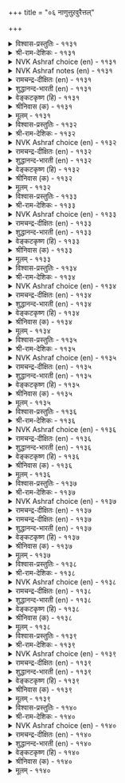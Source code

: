 +++
title = "०६ नाणुत्तुऱवुरैत्तल्"

+++


<details><summary>विश्वास-प्रस्तुतिः - ११३१</summary>

कामम् उऴन्दु वरुन्दिनार्क्कु एमम्  
मडलल्लदु इल्लै वलि।       ११३१
</details>

<details><summary>श्री-राम-देशिकः - ११३१</summary>

अनुभूय प्रियं पश्चात् वियुज्य बहुखिद्यत्ः ।  
प्रियस्य तालतुरगारोहणान्नास्ति रक्षकम् ॥ ११३१॥
</details>

<details><summary>NVK Ashraf choice (en) - ११३१</summary>

११३१
Those that enjoyed love and now mourn in affliction
Have nothing but the madal for strength.
(G.U. Pope), (P.S. Sundaram)
</details>

<details><summary>NVK Ashraf notes (en) - ११३१</summary>

११३१, ११३२, ११३३, ११३५, ११३६, ११३७. madal [मडल्]: In the Tamil literary convention, a disappointed lover mounts a hobby horse made of dried palmyra leaves and has it dragged along the streets while he proclaims his intention to die if his lady-love continues to disappoint him. 
</details>

<details><summary>रामचन्द्र-दीक्षितः (en) - ११३१</summary>

1131 kāmam uḻantu varuntiṉārkku ēmam  
maṭalallatu illai vali.

1131\. Men anguished by unrequited love find no stronger solace than mounting the madal.  
</details>

<details><summary>शुद्धानन्द-भारती (en) - ११३१</summary>

1\. காமம் உழந்து வருந்தினார்க்கு ஏமம்  
மடலல்லது இல்லை வலி.  
Pangs of passion find no recourse  
Except riding *'palmyra horse'.        1131  
</details>

<details><summary>वेङ्कटकृष्ण (हि) - ११३१</summary>

1131
जो चखने पर प्रेम रस, सहें वेदना हाय ।  
‘मडल’-सुरक्षा के बिना, उन्हें न सबल सहाय ॥
</details>

<details><summary>श्रीनिवास (क) - ११३१</summary>

1131. इनियळल्लि काम सुखवन्नु अनुभविसलारदॆ सङ्कटपट्टवरिगॆ रक्षणॆयाद ताळॆगुदुरॆयेरुवदल्लदॆ ननगॆ बेरॆ आश्रयविल्ल.

</details>

<details><summary>मूलम् - ११३१</summary>

कामम् उऴन्दु वरुन्दिनार्क्कु एमम्  
मडलल्लदु इल्लै वलि।       ११३१
</details>

<details><summary>विश्वास-प्रस्तुतिः - ११३२</summary>

नोना उडम्बुम् उयिरुम् मडलेऱुम्  
नाणिनै नीक्कि निऱुत्तु।       ११३२
</details>

<details><summary>श्री-राम-देशिकः - ११३२</summary>

वियोगदुःखं सोढुं यौ प्राणदेहौ न शक्नुतः ।  
तौ लज्जां च परित्यज्य तुरगारे हणोद्यतौ ॥ ११३२॥
</details>

<details><summary>NVK Ashraf choice (en) - ११३२</summary>

११३२
Away with shame! Soul and body can bear no more,
And will mount the madal.
(P.S. Sundaram)
</details>

<details><summary>रामचन्द्र-दीक्षितः (en) - ११३२</summary>

1132 nōṉā uṭampum uyirum maṭalēṟum  
nāṇiṉai nīkki niṟuttu.

1132\. My body and soul, unequal to the pangs of love, seek to mount the madal; bashfulness and reserve are swept away.  
</details>

<details><summary>शुद्धानन्द-भारती (en) - ११३२</summary>

2\. நோனா உடம்பும் உயிரும் மடலேறும்  
நாணினை நீக்கி நிறுத்து.  
Pining body and mind lose shame  
And take to riding of the palm.        1132  
</details>

<details><summary>वेङ्कटकृष्ण (हि) - ११३२</summary>

1132
आत्मा और शरीर भी, सह न सके जो आग ।  
चढ़े ‘मडल’ पर धैर्य से, करके लज्जा त्याग ॥
</details>

<details><summary>श्रीनिवास (क) - ११३२</summary>

1132. (नल्लॆय विरह तापद ) नोवन्नु ताळलारदॆ नन्न ऒडलू प्राणवू नाचिकॆयन्नु तोरॆदु ताळॆगुदुरॆयन्नु एरुवुदु.

</details>

<details><summary>मूलम् - ११३२</summary>

नोना उडम्बुम् उयिरुम् मडलेऱुम्  
नाणिनै नीक्कि निऱुत्तु।       ११३२
</details>

<details><summary>विश्वास-प्रस्तुतिः - ११३३</summary>

नाणॊडु नल्लाण्मै पण्डुडैयेन् इण्ड्रुडैयेन्  
कामुट्रार् एऱुम् मडल्।       ११३३
</details>

<details><summary>श्री-राम-देशिकः - ११३३</summary>

पुस्त्वलज्जे पुरा पूर्णे मस्यास्तां अद्य ते विना ।  
करोमि तालतुरगारोहणं कामुको यथा ॥ ११३३॥
</details>

<details><summary>NVK Ashraf choice (en) - ११३३</summary>

११३३
Modesty and manliness once I owned,
But now only the madal ridden by the lustful. *
(W.H. Drew and J. Lazarus)
</details>

<details><summary>रामचन्द्र-दीक्षितः (en) - ११३३</summary>

1133 nāṇoṭu nallāṇmai paṇṭuṭaiyēṉ iṉṟuṭaiyēṉ  
kāmuṟṟār ēṟum maṭal.

1133\. Reserve and dignified manliness once I had; but today I possess the madal which the helpless love-sick resort to.  
</details>

<details><summary>शुद्धानन्द-भारती (en) - ११३३</summary>

3\. நாணொடு நல்லாண்மை பண்டுடையேன் இன்றுடையேன்  
காமுற்றோர் ஏறும் மடல்.  
Once I was modest and manly  
My love has now Madal only.        1133  
</details>

<details><summary>वेङ्कटकृष्ण (हि) - ११३३</summary>

1133
पहले मेरे पास थीं, सुधीरता और लाज ।  
कामी जन जिसपर चढ़ें, वही ‘मडल’ है आज ॥
</details>

<details><summary>श्रीनिवास (क) - ११३३</summary>

1133. हिन्दॆ नानु लज्जॆयिन्द कूडिद पुरुषत्ववन्नु आश्रयिसिद्दु (प्रणयिनिय विरहदिन्द सङ्कटपडुत्तिरुव) इन्दु कामातिशय हॊन्दववरु एरुव ताळॆगुदुरॆयन्नु आश्रयिसिद्देनॆ.

</details>

<details><summary>मूलम् - ११३३</summary>

नाणॊडु नल्लाण्मै पण्डुडैयेन् इण्ड्रुडैयेन्  
कामुट्रार् एऱुम् मडल्।       ११३३
</details>

<details><summary>विश्वास-प्रस्तुतिः - ११३४</summary>

कामक् कडुम्बुनल् उय्क्कुम् नाणॊडु  
नल्लाण्मै ऎन्नुम् पुणै।       ११३४
</details>

<details><summary>श्री-राम-देशिकः - ११३४</summary>

कामनामातिवेगोऽयं प्रवाहो मयि संस्थितौ ।  
लज्जापुस्त्वाभिधौ पोतौ वेगेन नयति क्षणात् ॥ ११३४॥
</details>

<details><summary>NVK Ashraf choice (en) - ११३४</summary>

११३४
Alas, the raft of modesty and manliness is swept away
By the rushing tide of lust!
(W.H. Drew and J. Lazarus), (G.U. Pope)
</details>

<details><summary>रामचन्द्र-दीक्षितः (en) - ११३४</summary>

1134 kāmak kaṭumpuṉal uykkumē nāṇoṭu  
nallāṇmai eṉṉum puṉai.

1134\. The giant force of the floods of love has carried away the raft of my manliness.  
</details>

<details><summary>शुद्धानन्द-भारती (en) - ११३४</summary>

4\. காமக் கடும்புனல் உய்க்குமே நாணொடு  
நல்லாண்மை என்னும் புணை.  
Rushing flood of love sweeps away  
The raft of shame and firmness, aye!        1134  
</details>

<details><summary>वेङ्कटकृष्ण (हि) - ११३४</summary>

1134
मेरी थी लज्जा तथा, सुधीरता की नाव ।  
उसे बहा कर ले गया, भीषण काम-बहाव ॥
</details>

<details><summary>श्रीनिवास (क) - ११३४</summary>

1134. लज्जॆयिन्द कूडिद नन्न पुरुषत्ववॆम्ब नावॆयन्नु कामवॆन्नुव कडु प्रवाहवु सॆळॆदुकॊण्डु होगुत्तिदॆ.

</details>

<details><summary>मूलम् - ११३४</summary>

कामक् कडुम्बुनल् उय्क्कुम् नाणॊडु  
नल्लाण्मै ऎन्नुम् पुणै।       ११३४
</details>

<details><summary>विश्वास-प्रस्तुतिः - ११३५</summary>

तॊडलैक् कुऱुन्दॊडि तन्दाळ् मडलॊडु  
मालै उऴक्कुम् तुयर्।       ११३५
</details>

<details><summary>श्री-राम-देशिकः - ११३५</summary>

सायङ्कालोद्भवं दुःखं कृत्रिमाश्चाधिरोहणम् ।  
द्वयमेतददान्मह्यं मालाकुलकरा प्रिया ॥ ११३५॥
</details>

<details><summary>NVK Ashraf choice (en) - ११३५</summary>

११३५
The maiden with her armlets of garland
Gave me the madal and the pangs of eventide. *
(M.S. Poornalingam Pillai), ( Shuddhananda Bharatiar)
</details>

<details><summary>रामचन्द्र-दीक्षितः (en) - ११३५</summary>

1135 toṭalaik kuṟuntoṭi tantāḷ maṭaloṭu  
mālai uḻakkum tuyar.

1135\. The lady of little bracelets strung like garlands has taught me the love-sick pangs of evening and the madal horse. Never before have I known  
them.  
</details>

<details><summary>शुद्धानन्द-भारती (en) - ११३५</summary>

5\. தொடலைக் குறுந்தொடி தந்தாள் மடலொடு  
மாலை உழக்கும் துயர்.  
Palm-ride and pangs of eventide  
Are gifts of wreath-like bracelet maid.        1135  
</details>

<details><summary>वेङ्कटकृष्ण (हि) - ११३५</summary>

1135
माला सम चूड़ी सजे, जिस बाला के हाथ ।  
उसने संध्या-विरह-दुख, दिया ‘मडल’ के साथ ॥
</details>

<details><summary>श्रीनिवास (क) - ११३५</summary>

1135. मालॆयन्तॆ वरसॆयागि किरु बळॆगळन्नु तॊट्ट ई चॆलुवॆ ननगॆ ताळॆगुदुरॆयॊन्दिगॆ सन्ध्या समयदल्लि दुःखिसुव परिस्थितियन्नु तन्दॊड्डिदळु.

</details>

<details><summary>मूलम् - ११३५</summary>

तॊडलैक् कुऱुन्दॊडि तन्दाळ् मडलॊडु  
मालै उऴक्कुम् तुयर्।       ११३५
</details>

<details><summary>विश्वास-प्रस्तुतिः - ११३६</summary>

मडलूर्दल् यामत्तुम् उळ्ळुवेन् मण्ड्र  
पडल्ऒल्ला पेदैक्कॆन् कण्।       ११३६
</details>

<details><summary>श्री-राम-देशिकः - ११३६</summary>

प्रियावियोगान्नो निद्रां लभेते मम चक्षुवी ।  
तेनार्घरात्रिकालेऽपि कृत्रिमाश्चं स्मराम्यहम् ॥ ११३६॥
</details>

<details><summary>NVK Ashraf choice (en) - ११३६</summary>

११३६
Even at midnight I think of riding the madal,
Unable to close my eyes because of her. *
(P.S. Sundaram), (N.V.K. Ashraf)
</details>

<details><summary>रामचन्द्र-दीक्षितः (en) - ११३६</summary>

1136 maṭalūrtal yāmattum uḷḷuvēṉ maṉṟa  
paṭalollā pētaikkueṉ kaṇ.

1136\. Thinking of this maid, my eyelids never close in slumber; even in dead of night my thoughts run, on the suicidal madal.  
</details>

<details><summary>शुद्धानन्द-भारती (en) - ११३६</summary>

6\. மடலூர்தல் யாமத்தும் உள்ளுவேன் மன்ற  
படல்ஒல்லா பேதைக்கென் கண்.  
Madal I ride at midnight for  
My eyes sleep not seeing this fair.        1136  
</details>

<details><summary>वेङ्कटकृष्ण (हि) - ११३६</summary>

1136
कटती मुग्धा की वजह, आँखों में ही रात ।  
अर्द्ध-रात्रि में भी ‘मडल’, आता ही है याद ॥
</details>

<details><summary>श्रीनिवास (क) - ११३६</summary>

1136. ई ऎळॆवॆण्णिगागि बळलि नन्न कण्णुगळु मुच्चुवुदिल्ल. अदरिन्द नडु रात्रियल्लू ताळॆगुदुरॆयन्नु एरुवुदन्नु नॆनॆयुत्तिरुत्तेनॆ.

</details>

<details><summary>मूलम् - ११३६</summary>

मडलूर्दल् यामत्तुम् उळ्ळुवेन् मण्ड्र  
पडल्ऒल्ला पेदैक्कॆन् कण्।       ११३६
</details>

<details><summary>विश्वास-प्रस्तुतिः - ११३७</summary>

कडलन्न कामम् उऴन्दुम् मडलेऱाप्  
पॆण्णिन् पॆरुन्दक्क तिल्।       ११३७
</details>

<details><summary>श्री-राम-देशिकः - ११३७</summary>

पयोधिसमकामाधिमनुभूयापि चाङ्गनाः ।  
तालाश्चान्नाधिरोहन्ति स्त्रीजन्मातो विशिष्यते ॥ ११३७॥
</details>

<details><summary>NVK Ashraf choice (en) - ११३७</summary>

११३७
Nothing grandeur than women! Their love may rage like sea,
Yet don’t mount the madal!
(N.V.K. Ashraf)
</details>

<details><summary>रामचन्द्र-दीक्षितः (en) - ११३७</summary>

1137 kaṭalaṉṉa kāmam uḻantum maṭalēṟāp  
peṇṇiṉ peruntakkatu il.

1137\. Woman tossed about in a sea of the anguish of love think not of mounting the madal — there is nothing greater than this.  
</details>

<details><summary>रामचन्द्र-दीक्षितः (en) - ११३७</summary>

1137 kaṭalaṉṉa kāmam uḻantum maṭalēṟāp  
peṇṇiṉ peruntakkatu il.

1137\. Woman tossed about in a sea of the anguish of love think not of mounting the madal — there is nothing greater than this.  
</details>

<details><summary>शुद्धानन्द-भारती (en) - ११३७</summary>

7\. கடலன்ன காமம் உழந்தும் மடலேறாப்  
பெண்ணின் பெருந்தக்கது இல்.  
Her sea-like lust seeks not Madal!  
Serene is woman's self control.        1137  
</details>

<details><summary>वेङ्कटकृष्ण (हि) - ११३७</summary>

1137
काम-वेदना जलधि में, रहती मग्न यथेष्ट ।  
फिर भी ‘मडल’ न जो चढे, उस स्त्री से नहिं श्रेष्ठ ॥
</details>

<details><summary>श्रीनिवास (क) - ११३७</summary>

1137. कडलिनन्तॆ काम वेदनॆयन्नु अनुभविसियू ताळॆगुदुरॆयन्नु एरदिरुव हॆण्णिन जन्मक्किन्तलू मिगिलादुदु (ई लोकदल्लि) बेरॆ इल्ल.

</details>

<details><summary>मूलम् - ११३७</summary>

कडलन्न कामम् उऴन्दुम् मडलेऱाप्  
पॆण्णिन् पॆरुन्दक्क तिल्।       ११३७
</details>

<details><summary>विश्वास-प्रस्तुतिः - ११३८</summary>

निऱैयरियर् मन्अळियर् ऎन्नादु कामम्  
मऱैयिऱन्दु मण्ड्रु पडुम्।       ११३८
</details>

<details><summary>श्री-राम-देशिकः - ११३८</summary>

''शोच्येयं, धैर्यहीनेय'' मित्येतदविचार्य च ।  
स्त्रीणं कामो विनिष्क्रम्य'' विथीपर्गन्तमाययौ ॥ ११३८॥
</details>

<details><summary>NVK Ashraf choice (en) - ११३८</summary>

११३८
Pitiless love with no regard for modesty,
Betrays itself to reveal the secrets public. *
(S. Maharajan), (P.S. Sundaram)
</details>

<details><summary>रामचन्द्र-दीक्षितः (en) - ११३८</summary>

1138 niṟaiyariyar maṉaḷiyar eṉṉātu kāmam  
maṟaiiṟantu maṉṟu paṭum.

1138\. Oh my beloved I Wanton is my love which has no sympathy for my modesty or my helplessness; How it compels me to unpack my hidden secret and drag it out to the open!  
</details>

<details><summary>शुद्धानन्द-भारती (en) - ११३८</summary>

8\. நிறையரியர் மன்அளியர் என்னாது காமம்  
மறையிறந்து மன்று படும்.  
Lust betrays itself in haste  
Though women are highly soft and chaste.        1138  
</details>

<details><summary>वेङ्कटकृष्ण (हि) - ११३८</summary>

1138
संयम से रहती तथा, दया-पात्र अति वाम ।  
यह न सोच कर छिप न रह, प्रकट हुआ है काम ॥
</details>

<details><summary>श्रीनिवास (क) - ११३८</summary>

1138. हॆङ्गसरु स्त्री सहजवाद लज्जॆताम्बि हॆण्तनवन्नु कापाडिकॊळ्ळुववरु, तुम्ब करुणॆगॆ पात्ररु ऎन्दु नॆनॆयदॆ कामवु तन्नन्नु मरॆ माचदॆ, बहिरङ्गवागि तोर्पडिसिकॊळ्ळुवुदु.

</details>

<details><summary>मूलम् - ११३८</summary>

निऱैयरियर् मन्अळियर् ऎन्नादु कामम्  
मऱैयिऱन्दु मण्ड्रु पडुम्।       ११३८
</details>

<details><summary>विश्वास-प्रस्तुतिः - ११३९</summary>

अऱिगिलार् ऎल्लारुम् ऎण्ड्रेऎन् कामम्  
मऱुगिन् मऱुगुम् मरुण्डु।       ११३९
</details>

<details><summary>श्री-राम-देशिकः - ११३९</summary>

''एतावता जनाः सर्वे जानन्त्मन्तर्हितं न माम्'' ।  
इतीव मम कामोऽयं वीथ्यां भ्रमति मोहितः ॥ ११३९॥
</details>

<details><summary>NVK Ashraf choice (en) - ११३९</summary>

११३९
Perplexed is my passion that it roves in public
With complaints of being unnoticed. *
(J. Narayanaswamy), (N.V.K. Ashraf)
</details>

<details><summary>रामचन्द्र-दीक्षितः (en) - ११३९</summary>

1139 aṟikilār ellārum eṉṟēeṉ kāmam  
maṟukiṉ maṟukum maruṇṭu.

1139\. ‘Nobody knows my secret’ I said to myself; but my angry love rages in the market-place to my utter disgrace.  
</details>

<details><summary>शुद्धानन्द-भारती (en) - ११३९</summary>

9\. அறிகிலார் எல்லாரும் என்றேஎன் காமம்  
மறுகின் மறுகும் மருண்டு.  
My perplexed love roves public street  
Believing that none knows its secret.        1139  
</details>

<details><summary>वेङ्कटकृष्ण (हि) - ११३९</summary>

1139
मेरा काम यही समझ, सबको वह नहिं ज्ञात ।  
नगर-वीथि में घूमता, है मस्ती के साथ ॥
</details>

<details><summary>श्रीनिवास (क) - ११३९</summary>

1139. तानु अडगिद्दरॆ ऎल्लरू तन्नन्नु तिळियलाररु ऎन्दुकॊण्डे नन्न कामवु ऊरिन बीदियल्लि भ्रमिसि अलॆदाडुत्तिदॆ.

</details>

<details><summary>मूलम् - ११३९</summary>

अऱिगिलार् ऎल्लारुम् ऎण्ड्रेऎन् कामम्  
मऱुगिन् मऱुगुम् मरुण्डु।       ११३९
</details>

<details><summary>विश्वास-प्रस्तुतिः - ११४०</summary>

याम्गण्णिन् काण नगुब अऱिविल्लार्  
याम्बट्ट ताम्बडा आऱु।       ११४०
</details>

<details><summary>श्री-राम-देशिकः - ११४०</summary>

''अस्मस्समसखीभिस्तु न प्राप्तं व्यसनं पुरा'' ।  
''अस्मस्समसखीभिस्तु'' ???? ॥ ११४०॥
</details>

<details><summary>NVK Ashraf choice (en) - ११४०</summary>

११४०
Fools laugh so as to be seen by us,
Not having endured what we have.
(W.H. Drew and J. Lazarus), (P.S. Sundaram)
</details>

<details><summary>रामचन्द्र-दीक्षितः (en) - ११४०</summary>

1140 yāmkaṇṇiṉ kāṇa nakupa aṟivillār  
yāmpaṭṭa tāmpaṭā vāṟu.

1140\. Foolish people laugh at me before my very eyes; verily they have not experienced agony of love.  
</details>

<details><summary>शुद्धानन्द-भारती (en) - ११४०</summary>

10\. யாங்கண்ணின் காண நகுப அறிவில்லார்  
யாம்பட்ட தாம்படா வாறு.  
Fools laugh at me before my eyes  
For they feel not my pangs and sighs.        1140  
</details>

<details><summary>वेङ्कटकृष्ण (हि) - ११४०</summary>

1140
रहे भुक्त-भोगी नहीं, यथा चुकी हूँ भोग ।  
हँसते मेरे देखते, बुद्धि हीन जो लोग ॥
</details>

<details><summary>श्रीनिवास (क) - ११४०</summary>

1140. नानु अनुभविसुत्तिरुव विरहवेदनॆयन्नु तावु कण्डरियदिरुवुदरिन्दले, नन्न कण्णॆदुरे कॆलवरु नन्नन्नु कण्डु नगुत्तिद्दारॆ! मूर्खरु!
</details>

<details><summary>मूलम् - ११४०</summary>

याम्गण्णिन् काण नगुब अऱिविल्लार्  
याम्बट्ट ताम्बडा आऱु।       ११४०
</details>
